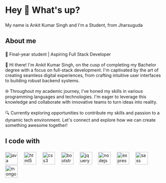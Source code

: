 <h1 align="left">Hey 👋 What's up?</h1>

###

<p align="left">My name is Ankit Kumar Singh and I'm a Student, from Jharsuguda</p>

###

<h2 align="left">About me</h2>

###

<p align="left">👋 Final-year student | Aspiring Full Stack Developer<br><br>🚀 Hi there! I'm Ankit Kumar Singh, on the cusp of completing my Bachelor degree with a focus on full-stack development. I'm captivated by the art of creating seamless digital experiences, from crafting intuitive user interfaces to building robust backend systems.<br><br>🌐 Throughout my academic journey, I've honed my skills in various programming languages and technologies. I'm eager to leverage this knowledge and collaborate with innovative teams to turn ideas into reality.<br><br>🔍 Currently exploring opportunities to contribute my skills and passion to a dynamic tech environment. Let's connect and explore how we can create something awesome together!</p>

###

<h2 align="left">I code with</h2>

###

<div align="left">
  <img src="https://cdn.jsdelivr.net/gh/devicons/devicon/icons/java/java-original.svg" height="40" alt="java logo"  />
  <img width="12" />
  <img src="https://cdn.jsdelivr.net/gh/devicons/devicon/icons/html5/html5-original.svg" height="40" alt="html5 logo"  />
  <img width="12" />
  <img src="https://cdn.jsdelivr.net/gh/devicons/devicon/icons/css3/css3-original.svg" height="40" alt="css3 logo"  />
  <img width="12" />
  <img src="https://cdn.jsdelivr.net/gh/devicons/devicon/icons/bootstrap/bootstrap-original.svg" height="40" alt="bootstrap logo"  />
  <img width="12" />
  <img src="https://cdn.jsdelivr.net/gh/devicons/devicon/icons/jquery/jquery-original.svg" height="40" alt="jquery logo"  />
  <img width="12" />
  <img src="https://cdn.jsdelivr.net/gh/devicons/devicon/icons/nodejs/nodejs-original.svg" height="40" alt="nodejs logo"  />
  <img width="12" />
  <img src="https://cdn.jsdelivr.net/gh/devicons/devicon/icons/express/express-original.svg" height="40" alt="express logo"  />
  <img width="12" />
  <img src="https://cdn.jsdelivr.net/gh/devicons/devicon/icons/sass/sass-original.svg" height="40" alt="sass logo"  />
  <img width="12" />
  <img src="https://cdn.jsdelivr.net/gh/devicons/devicon/icons/mongodb/mongodb-original.svg" height="40" alt="mongodb logo"  />
</div>

###
